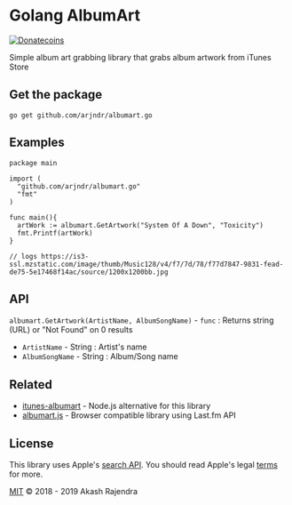 # Golang AlbumArt
[![Donatecoins](http://donatecoins.org/btc/1G4Aai7RiQeUnoHEzEUhzQnkxB2sa4DfqJ.svg)](http://donatecoins.org/btc/1G4Aai7RiQeUnoHEzEUhzQnkxB2sa4DfqJ)

Simple album art grabbing library that grabs album artwork from iTunes Store

## Get the package
`go get github.com/arjndr/albumart.go`

## Examples

```golang
package main

import (
  "github.com/arjndr/albumart.go"
  "fmt"
)

func main(){
  artWork := albumart.GetArtwork("System Of A Down", "Toxicity")
  fmt.Printf(artWork)
}

// logs https://is3-ssl.mzstatic.com/image/thumb/Music128/v4/f7/7d/78/f77d7847-9831-fead-de75-5e17468f14ac/source/1200x1200bb.jpg
```

## API
`albumart.GetArtwork(ArtistName, AlbumSongName)` - `func` : Returns string (URL) or "Not Found" on 0 results
* `ArtistName` - String : Artist's name
* `AlbumSongName` - String : Album/Song name

## Related
* [itunes-albumart](https://github.com/arjndr/itunes-albumart) - Node.js alternative for this library
* [albumart.js](https://github.com/arjndr/albumart.js) - Browser compatible library using Last.fm API

## License
This library uses Apple's [search API](https://affiliate.itunes.apple.com/resources/documentation/itunes-store-web-service-search-api/). You should read Apple's legal [terms](https://www.apple.com/legal/internet-services/terms/site.html) for more.

[MIT](http://opensource.org/licenses/MIT) &copy; 2018 - 2019 Akash Rajendra
